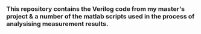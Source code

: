 ### This repository contains the Verilog code from my master's project & a number of the matlab scripts used in the process of analysising measurement results.

